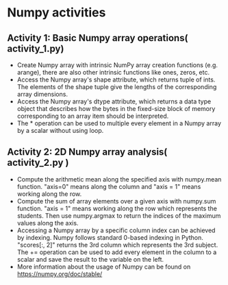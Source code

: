 # Numpy activities

## Activity 1: Basic Numpy array operations( activity_1.py)
- Create Numpy array with intrinsic NumPy array creation functions (e.g. arange), there are also other intrinsic functions like ones, zeros, etc.
- Access the Numpy array's shape attribute, which returns tuple of ints. The elements of the shape tuple give the lengths of the corresponding array dimensions.
- Access the Numpy array's dtype attribute, which returns a data type object that describes how the bytes in the fixed-size block of memory corresponding to an array item should be interpreted.
- The * operation can be used to multiple every element in a Numpy array by a scalar without using loop.

## Activity 2: 2D Numpy array analysis( activity_2.py )
- Compute the arithmetic mean along the specified axis with numpy.mean function. "axis=0" means along the column and "axis = 1" means working along the row.
- Compute the sum of array elements over a given axis with numpy.sum function. "axis = 1" means working along the row which represents the students. Then use numpy.argmax to return the indices of the maximum values along the axis.
- Accessing a Numpy array by a specific column index can be achieved by indexing. Numpy follows standard 0-based indexing in Python. "scores[:, 2]" returns the 3rd column which represents the 3rd subject. The += operation can be used to add every element in the column to a scalar and save the result to the variable on the left.
- More information about the usage of Numpy can be found on https://numpy.org/doc/stable/